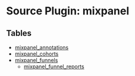 # Source Plugin: mixpanel

## Tables

- [mixpanel_annotations](https://github.com/cloudquery/cloudquery/blob/main/plugins/source/mixpanel/docs/tables/mixpanel_annotations.md)
- [mixpanel_cohorts](https://github.com/cloudquery/cloudquery/blob/main/plugins/source/mixpanel/docs/tables/mixpanel_cohorts.md)
- [mixpanel_funnels](https://github.com/cloudquery/cloudquery/blob/main/plugins/source/mixpanel/docs/tables/mixpanel_funnels.md)
  - [mixpanel_funnel_reports](https://github.com/cloudquery/cloudquery/blob/main/plugins/source/mixpanel/docs/tables/mixpanel_funnel_reports.md)